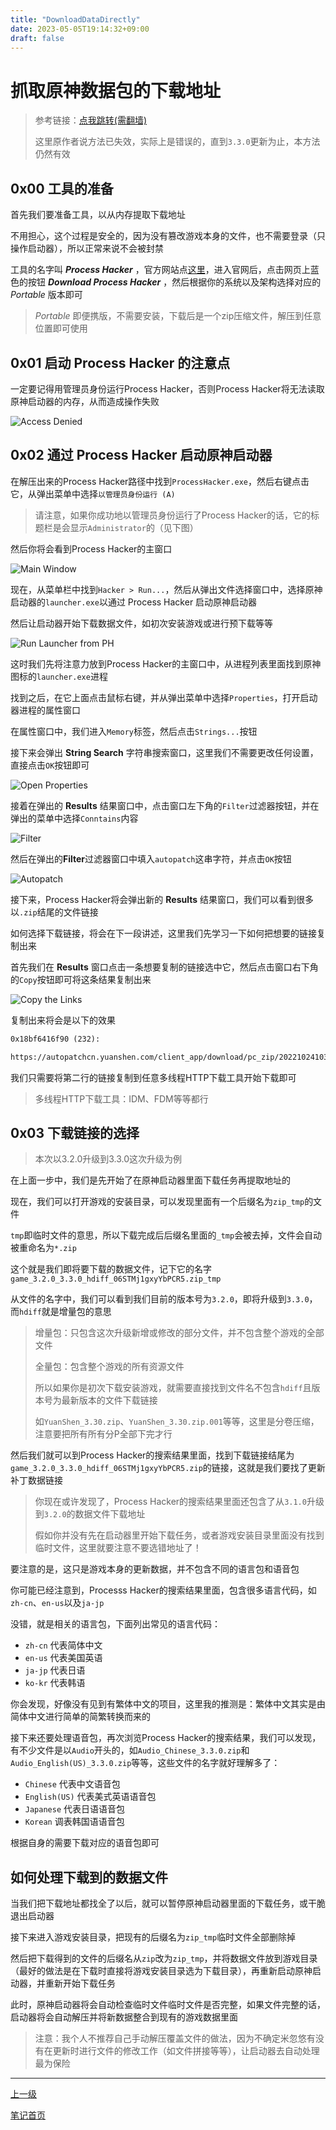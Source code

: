 ```yaml
---
title: "DownloadDataDirectly"
date: 2023-05-05T19:14:32+09:00
draft: false
---
```


# 抓取原神数据包的下载地址

> 参考链接：[点我跳转(需翻墙)](https://oscarcx.com/tech/genshin-direct-download.html)
>
> 这里原作者说方法已失效，实际上是错误的，直到`3.3.0`更新为止，本方法仍然有效

## 0x00 工具的准备

首先我们要准备工具，以从内存提取下载地址

不用担心，这个过程是安全的，因为没有篡改游戏本身的文件，也不需要登录（只操作启动器），所以正常来说不会被封禁

工具的名字叫 **<i>Process Hacker</i>** ，官方网站点[这里](https://processhacker.sourceforge.io/)，进入官网后，点击网页上蓝色的按钮 **<i>Download Process Hacker</i>** ，然后根据你的系统以及架构选择对应的 *Portable* 版本即可

> *Portable* 即便携版，不需要安装，下载后是一个zip压缩文件，解压到任意位置即可使用

## 0x01 启动 Process Hacker 的注意点

一定要记得用管理员身份运行Process Hacker，否则Process Hacker将无法读取原神启动器的内存，从而造成操作失败

![Access Denied](https://github-share-1304366332.cos.ap-guangzhou.myqcloud.com/game/genshin/attachments/access_denied.png)

## 0x02 通过 Process Hacker 启动原神启动器

在解压出来的Process Hacker路径中找到`ProcessHacker.exe`，然后右键点击它，从弹出菜单中选择`以管理员身份运行 (A)`

> 请注意，如果你成功地以管理员身份运行了Process Hacker的话，它的标题栏是会显示`Administrator`的（见下图）

然后你将会看到Process Hacker的主窗口

![Main Window](https://github-share-1304366332.cos.ap-guangzhou.myqcloud.com/game/genshin/attachments/mainWindow.png)

现在，从菜单栏中找到`Hacker > Run...`，然后从弹出文件选择窗口中，选择原神启动器的`launcher.exe`以通过 Process Hacker 启动原神启动器

然后让启动器开始下载数据文件，如初次安装游戏或进行预下载等等

![Run Launcher from PH](https://github-share-1304366332.cos.ap-guangzhou.myqcloud.com/game/genshin/attachments/run.png)

这时我们先将注意力放到Process Hacker的主窗口中，从进程列表里面找到原神图标的`launcher.exe`进程

找到之后，在它上面点击鼠标右键，并从弹出菜单中选择`Properties`，打开启动器进程的属性窗口

在属性窗口中，我们进入`Memory`标签，然后点击`Strings...`按钮

接下来会弹出 **String Search** 字符串搜索窗口，这里我们不需要更改任何设置，直接点击`OK`按钮即可

![Open Properties](https://github-share-1304366332.cos.ap-guangzhou.myqcloud.com/game/genshin/attachments/properties.png)

接着在弹出的 **Results** 结果窗口中，点击窗口左下角的`Filter`过滤器按钮，并在弹出的菜单中选择`Conntains`内容

![Filter](https://github-share-1304366332.cos.ap-guangzhou.myqcloud.com/game/genshin/attachments/filter.png)

然后在弹出的**Filter**过滤器窗口中填入`autopatch`这串字符，并点击`OK`按钮

![Autopatch](https://github-share-1304366332.cos.ap-guangzhou.myqcloud.com/game/genshin/attachments/autopatch.png)

接下来，Process Hacker将会弹出新的 **Results** 结果窗口，我们可以看到很多以`.zip`结尾的文件链接

如何选择下载链接，将会在下一段讲述，这里我们先学习一下如何把想要的链接复制出来

首先我们在 **Results** 窗口点击一条想要复制的链接选中它，然后点击窗口右下角的`Copy`按钮即可将这条结果复制出来

![Copy the Links](https://github-share-1304366332.cos.ap-guangzhou.myqcloud.com/game/genshin/attachments/links.png)

复制出来将会是以下的效果

```txt
0x18bf6416f90 (232): 

https://autopatchcn.yuanshen.com/client_app/download/pc_zip/20221024103540_fp3L3cHoDpo9eNeT/Audio_Japanese_3.2.0.zip
```

我们只需要将第二行的链接复制到任意多线程HTTP下载工具开始下载即可

> 多线程HTTP下载工具：IDM、FDM等等都行

## 0x03 下载链接的选择

> 本次以3.2.0升级到3.3.0这次升级为例

在上面一步中，我们是先开始了在原神启动器里面下载任务再提取地址的

现在，我们可以打开游戏的安装目录，可以发现里面有一个后缀名为`zip_tmp`的文件

`tmp`即临时文件的意思，所以下载完成后后缀名里面的`_tmp`会被去掉，文件会自动被重命名为`*.zip`

这个就是我们即将要下载的数据文件，记下它的名字`game_3.2.0_3.3.0_hdiff_06STMj1gxyYbPCR5.zip_tmp`

从文件的名字中，我们可以看到我们目前的版本号为`3.2.0`，即将升级到`3.3.0`，而`hdiff`就是增量包的意思

> 增量包：只包含这次升级新增或修改的部分文件，并不包含整个游戏的全部文件
> 
> 全量包：包含整个游戏的所有资源文件
> 
> 所以如果你是初次下载安装游戏，就需要直接找到文件名不包含`hdiff`且版本号为最新版本的文件下载链接
> 
> 如`YuanShen_3.30.zip`、`YuanShen_3.30.zip.001`等等，这里是分卷压缩，注意要把所有所有分P全部下完才行

然后我们就可以到Process Hacker的搜索结果里面，找到下载链接结尾为`game_3.2.0_3.3.0_hdiff_06STMj1gxyYbPCR5.zip`的链接，这就是我们要找了更新补丁数据链接

> 你现在或许发现了，Process Hacker的搜索结果里面还包含了从`3.1.0`升级到`3.2.0`的数据文件下载地址
> 
> 假如你并没有先在启动器里开始下载任务，或者游戏安装目录里面没有找到临时文件，这里就要注意不要选错地址了！

要注意的是，这只是游戏本身的更新数据，并不包含不同的语言包和语音包

你可能已经注意到，Processs Hacker的搜索结果里面，包含很多语言代码，如`zh-cn`、`en-us`以及`ja-jp`

没错，就是相关的语言包，下面列出常见的语言代码：

+ `zh-cn` 代表简体中文
+ `en-us` 代表美国英语
+ `ja-jp` 代表日语
+ `ko-kr` 代表韩语

你会发现，好像没有见到有繁体中文的项目，这里我的推测是：繁体中文其实是由简体中文进行简单的简繁转换而来的

接下来还要处理语音包，再次浏览Process Hacker的搜索结果，我们可以发现，有不少文件是以`Audio`开头的，如`Audio_Chinese_3.3.0.zip`和`Audio_English(US)_3.3.0.zip`等等，这些文件的名字就好理解多了：

+ `Chinese` 代表中文语音包
+ `English(US)` 代表美式英语语音包
+ `Japanese` 代表日语语音包
+ `Korean` 调表韩国语语音包

根据自身的需要下载对应的语音包即可

## 如何处理下载到的数据文件

当我们把下载地址都找全了以后，就可以暂停原神启动器里面的下载任务，或干脆退出启动器

接下来进入游戏安装目录，把现有的后缀名为`zip_tmp`临时文件全部删除掉

然后把下载得到的文件的后缀名从`zip`改为`zip_tmp`，并将数据文件放到游戏目录（最好的做法是在下载时直接将游戏安装目录选为下载目录），再重新启动原神启动器，并重新开始下载任务

此时，原神启动器将会自动检查临时文件临时文件是否完整，如果文件完整的话，启动器将会自动解压并将新数据整合到现有的游戏数据里面

> 注意：我个人不推荐自己手动解压覆盖文件的做法，因为不确定米忽悠有没有在更新时进行文件的修改工作（如文件拼接等等），让启动器去自动处理最为保险

---

[上一级](..)

[笔记首页](/)
